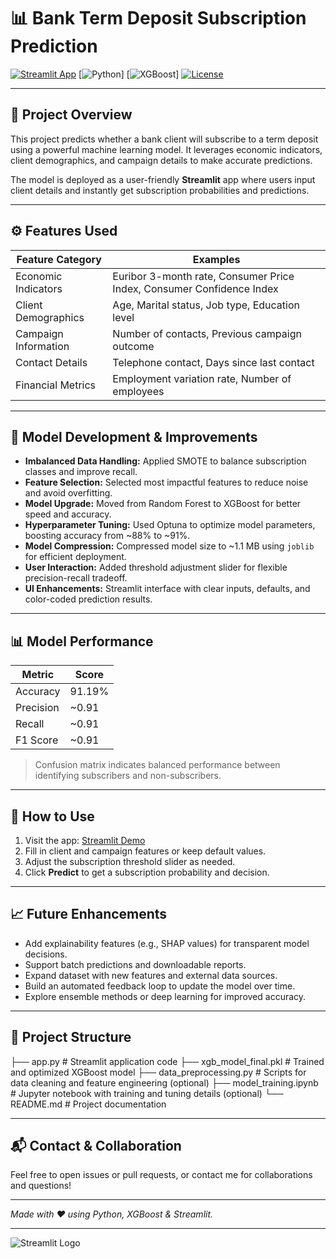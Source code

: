 # 📊 Bank Term Deposit Subscription Prediction

[![Streamlit App](https://img.shields.io/badge/Streamlit-App-blue?logo=streamlit)](https://version-2-gjjtsujxw8scusxnxk9ybg.streamlit.app/)
[![Python](https://img.shields.io/badge/Python-3.9%2B-blue?logo=python)]
[![XGBoost](https://img.shields.io/badge/XGBoost-1.7.5-orange?logo=xgboost)]
[![License](https://img.shields.io/badge/License-MIT-green)]()

---

## 🚀 Project Overview

This project predicts whether a bank client will subscribe to a term deposit using a powerful machine learning model. It leverages economic indicators, client demographics, and campaign details to make accurate predictions.

The model is deployed as a user-friendly **Streamlit** app where users input client details and instantly get subscription probabilities and predictions.

---

## ⚙️ Features Used

| Feature Category      | Examples                                      |
|----------------------|-----------------------------------------------|
| Economic Indicators  | Euribor 3-month rate, Consumer Price Index, Consumer Confidence Index |
| Client Demographics  | Age, Marital status, Job type, Education level |
| Campaign Information | Number of contacts, Previous campaign outcome |
| Contact Details      | Telephone contact, Days since last contact     |
| Financial Metrics    | Employment variation rate, Number of employees |

---

## 🧠 Model Development & Improvements

- **Imbalanced Data Handling:** Applied SMOTE to balance subscription classes and improve recall.
- **Feature Selection:** Selected most impactful features to reduce noise and avoid overfitting.
- **Model Upgrade:** Moved from Random Forest to XGBoost for better speed and accuracy.
- **Hyperparameter Tuning:** Used Optuna to optimize model parameters, boosting accuracy from ~88% to ~91%.
- **Model Compression:** Compressed model size to ~1.1 MB using `joblib` for efficient deployment.
- **User Interaction:** Added threshold adjustment slider for flexible precision-recall tradeoff.
- **UI Enhancements:** Streamlit interface with clear inputs, defaults, and color-coded prediction results.

---

## 📊 Model Performance

| Metric    | Score  |
|-----------|---------|
| Accuracy  | 91.19%  |
| Precision | ~0.91   |
| Recall    | ~0.91   |
| F1 Score  | ~0.91   |

> Confusion matrix indicates balanced performance between identifying subscribers and non-subscribers.

---

## 🎯 How to Use

1. Visit the app: [Streamlit Demo](https://version-2-gjjtsujxw8scusxnxk9ybg.streamlit.app/)
2. Fill in client and campaign features or keep default values.
3. Adjust the subscription threshold slider as needed.
4. Click **Predict** to get a subscription probability and decision.

---

## 📈 Future Enhancements

- Add explainability features (e.g., SHAP values) for transparent model decisions.
- Support batch predictions and downloadable reports.
- Expand dataset with new features and external data sources.
- Build an automated feedback loop to update the model over time.
- Explore ensemble methods or deep learning for improved accuracy.

---

## 📂 Project Structure

├── app.py # Streamlit application code
├── xgb_model_final.pkl # Trained and optimized XGBoost model
├── data_preprocessing.py # Scripts for data cleaning and feature engineering (optional)
├── model_training.ipynb # Jupyter notebook with training and tuning details (optional)
└── README.md # Project documentation

---

## 📬 Contact & Collaboration

Feel free to open issues or pull requests, or contact me for collaborations and questions!

---

*Made with ❤️ using Python, XGBoost & Streamlit.*

---

![Streamlit Logo](https://streamlit.io/images/brand/streamlit-mark-color.svg)